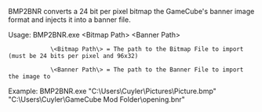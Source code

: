 BMP2BNR converts a 24 bit per pixel bitmap the GameCube's banner image format and injects it into a banner file.

Usage: BMP2BNR.exe \<Bitmap Path\> \<Banner Path\>

                \<Bitmap Path\> = The path to the Bitmap File to import (must be 24 bits per pixel and 96x32)

                \<Banner Path\> = The path to the Banner File to import the image to

Example: BMP2BNR.exe "C:\Users\Cuyler\Pictures\Picture.bmp" "C:\Users\Cuyler\GameCube Mod Folder\opening.bnr"